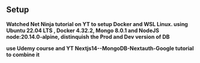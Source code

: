 ## Setup

**Watched Net Ninja tutorial on YT to setup Docker and WSL Linux. using Ubuntu 22.04 LTS , Docker 4.32.2, Mongo 8.0.1
and NodeJS node:20.14.0-alpine, distinquish the Prod and Dev version of DB**

**use Udemy course and YT Nextjs14--MongoDB-Nextauth-Google tutorial to combine it**
